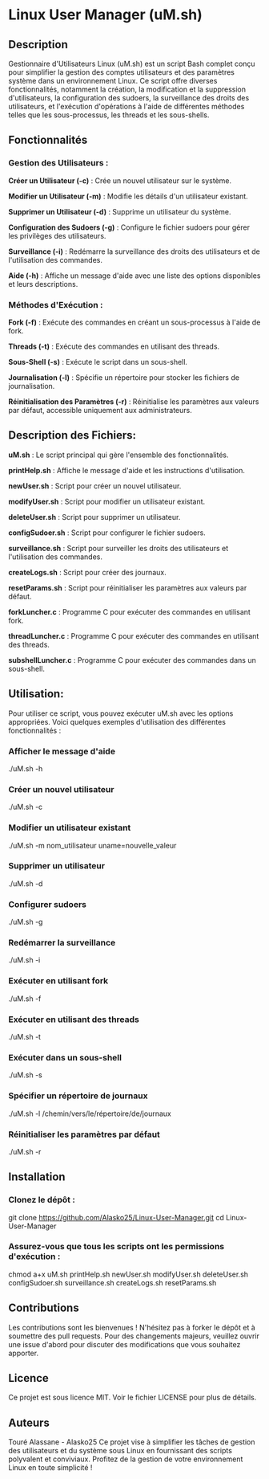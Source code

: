 # Linux User Manager (uM.sh)

## Description
Gestionnaire d'Utilisateurs Linux (uM.sh) est un script Bash complet conçu pour simplifier la gestion des comptes utilisateurs et des paramètres système dans un environnement Linux. Ce script offre diverses fonctionnalités, notamment la création, la modification et la suppression d'utilisateurs, la configuration des sudoers, la surveillance des droits des utilisateurs, et l'exécution d'opérations à l'aide de différentes méthodes telles que les sous-processus, les threads et les sous-shells.

## Fonctionnalités
### Gestion des Utilisateurs :
__Créer un Utilisateur (-c)__ : Crée un nouvel utilisateur sur le système.

__Modifier un Utilisateur (-m)__ : Modifie les détails d'un utilisateur existant.

__Supprimer un Utilisateur (-d)__ : Supprime un utilisateur du système.

__Configuration des Sudoers (-g)__ : Configure le fichier sudoers pour gérer les privilèges des utilisateurs.

__Surveillance (-i)__ : Redémarre la surveillance des droits des utilisateurs et de l'utilisation des commandes.

__Aide (-h)__ : Affiche un message d'aide avec une liste des options disponibles et leurs descriptions.

### Méthodes d'Exécution :

__Fork (-f)__ : Exécute des commandes en créant un sous-processus à l'aide de fork.

__Threads (-t)__ : Exécute des commandes en utilisant des threads.

__Sous-Shell (-s)__ : Exécute le script dans un sous-shell.

__Journalisation (-l)__ : Spécifie un répertoire pour stocker les fichiers de journalisation.

__Réinitialisation des Paramètres (-r)__ : Réinitialise les paramètres aux valeurs par défaut, accessible uniquement aux administrateurs.

## Description des Fichiers:
__uM.sh__ : Le script principal qui gère l'ensemble des fonctionnalités.

__printHelp.sh__ : Affiche le message d'aide et les instructions d'utilisation.

__newUser.sh__ : Script pour créer un nouvel utilisateur.

__modifyUser.sh__ : Script pour modifier un utilisateur existant.

__deleteUser.sh__ : Script pour supprimer un utilisateur.

__configSudoer.sh__ : Script pour configurer le fichier sudoers.

__surveillance.sh__ : Script pour surveiller les droits des utilisateurs et l'utilisation des commandes.

__createLogs.sh__ : Script pour créer des journaux.

__resetParams.sh__ : Script pour réinitialiser les paramètres aux valeurs par défaut.

__forkLuncher.c__ : Programme C pour exécuter des commandes en utilisant fork.

__threadLuncher.c__ : Programme C pour exécuter des commandes en utilisant des threads.

__subshellLuncher.c__ : Programme C pour exécuter des commandes dans un sous-shell.

## Utilisation:
Pour utiliser ce script, vous pouvez exécuter uM.sh avec les options appropriées. Voici quelques exemples d'utilisation des différentes fonctionnalités :

### Afficher le message d'aide
./uM.sh -h

### Créer un nouvel utilisateur
./uM.sh -c

### Modifier un utilisateur existant
./uM.sh -m nom_utilisateur uname=nouvelle_valeur

### Supprimer un utilisateur
./uM.sh -d

### Configurer sudoers
./uM.sh -g

### Redémarrer la surveillance
./uM.sh -i

### Exécuter en utilisant fork
./uM.sh -f

### Exécuter en utilisant des threads
./uM.sh -t

### Exécuter dans un sous-shell
./uM.sh -s

### Spécifier un répertoire de journaux
./uM.sh -l /chemin/vers/le/répertoire/de/journaux

### Réinitialiser les paramètres par défaut
./uM.sh -r

## Installation
### Clonez le dépôt :

git clone https://github.com/Alasko25/Linux-User-Manager.git
cd Linux-User-Manager

### Assurez-vous que tous les scripts ont les permissions d'exécution :

chmod a+x uM.sh printHelp.sh newUser.sh modifyUser.sh deleteUser.sh configSudoer.sh surveillance.sh createLogs.sh resetParams.sh

## Contributions
Les contributions sont les bienvenues ! N'hésitez pas à forker le dépôt et à soumettre des pull requests. Pour des changements majeurs, veuillez ouvrir une issue d'abord pour discuter des modifications que vous souhaitez apporter.

## Licence
Ce projet est sous licence MIT. Voir le fichier LICENSE pour plus de détails.

## Auteurs
Touré Alassane - Alasko25
Ce projet vise à simplifier les tâches de gestion des utilisateurs et du système sous Linux en fournissant des scripts polyvalent et conviviaux. Profitez de la gestion de votre environnement Linux en toute simplicité !
